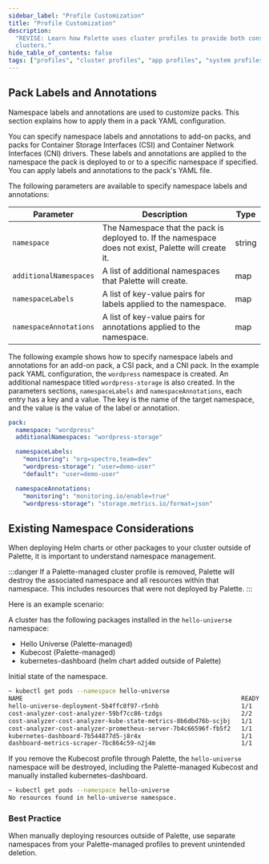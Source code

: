 ```yaml
---
sidebar_label: "Profile Customization"
title: "Profile Customization"
description:
  "REVISE: Learn how Palette uses cluster profiles to provide both consistency and flexibility across Kubernetes
  clusters."
hide_table_of_contents: false
tags: ["profiles", "cluster profiles", "app profiles", "system profiles"]
---
```


## Pack Labels and Annotations

Namespace labels and annotations are used to customize packs. This section explains how to apply them in a pack YAML
configuration.

You can specify namespace labels and annotations to add-on packs, and packs for Container Storage Interfaces (CSI) and
Container Network Interfaces (CNI) drivers. These labels and annotations are applied to the namespace the pack is
deployed to or to a specific namespace if specified. You can apply labels and annotations to the pack's YAML file.

The following parameters are available to specify namespace labels and annotations:

| **Parameter**          | **Description**                                                                                      | **Type** |
| ---------------------- | ---------------------------------------------------------------------------------------------------- | -------- |
| `namespace`            | The Namespace that the pack is deployed to. If the namespace does not exist, Palette will create it. | string   |
| `additionalNamespaces` | A list of additional namespaces that Palette will create.                                            | map      |
| `namespaceLabels`      | A list of key-value pairs for labels applied to the namespace.                                       | map      |
| `namespaceAnnotations` | A list of key-value pairs for annotations applied to the namespace.                                  | map      |

The following example shows how to specify namespace labels and annotations for an add-on pack, a CSI pack, and a CNI
pack. In the example pack YAML configuration, the `wordpress` namespace is created. An additional namespace titled
`wordpress-storage` is also created. In the parameters sections, `namespaceLabels` and `namespaceAnnotations`, each
entry has a key and a value. The key is the name of the target namespace, and the value is the value of the label or
annotation.

```yaml
pack:
  namespace: "wordpress"
  additionalNamespaces: "wordpress-storage"

  namespaceLabels:
    "monitoring": "org=spectro,team=dev"
    "wordpress-storage": "user=demo-user"
    "default": "user=demo-user"

  namespaceAnnotations:
    "monitoring": "monitoring.io/enable=true"
    "wordpress-storage": "storage.metrics.io/format=json"
```

## Existing Namespace Considerations

When deploying Helm charts or other packages to your cluster outside of Palette, it is important to understand namespace
management.

:::danger If a Palette-managed cluster profile is removed, Palette will destroy the associated namespace and all
resources within that namespace. This includes resources that were not deployed by Palette. :::

Here is an example scenario:

A cluster has the following packages installed in the `hello-universe` namespace:

- Hello Universe (Palette-managed)
- Kubecost (Palette-managed)
- kubernetes-dashboard (helm chart added outside of Palette)

Initial state of the namespace.

```bash
~ kubectl get pods --namespace hello-universe
NAME                                                             READY   STATUS    RESTARTS   AGE
hello-universe-deployment-5b4ffc8f97-r5nhb                       1/1     Running   0          3m50s
cost-analyzer-cost-analyzer-59bf7cc86-tzdgs                      2/2     Running   0          7m47s
cost-analyzer-cost-analyzer-kube-state-metrics-8b6dbd76b-scjbj   1/1     Running   0          7m47s
cost-analyzer-cost-analyzer-prometheus-server-7b4c66596f-fb5f2   1/1     Running   0          7m47s
kubernetes-dashboard-7b544877d5-j8r4x                            1/1     Running   0          10m13s
dashboard-metrics-scraper-7bc864c59-n2j4m                        1/1     Running   0          10m13s
```

If you remove the Kubecost profile through Palette, the `hello-universe` namespace will be destroyed, including the
Palette-managed Kubecost and manually installed kubernetes-dashboard.

```bash
~ kubectl get pods --namespace hello-universe
No resources found in hello-universe namespace.
```

### Best Practice

When manually deploying resources outside of Palette, use separate namespaces from your Palette-managed profiles to
prevent unintended deletion.
